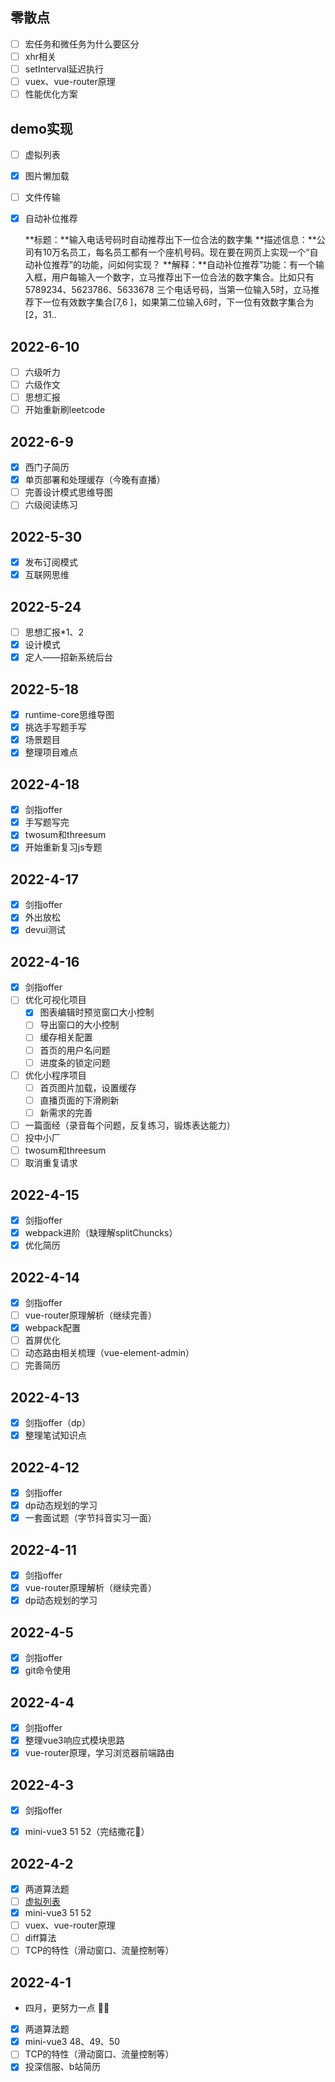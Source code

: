 ## 零散点

- [ ] 宏任务和微任务为什么要区分
- [ ] xhr相关
- [ ] setInterval延迟执行
- [ ] vuex、vue-router原理
- [ ] 性能优化方案

## demo实现

- [ ] 虚拟列表

- [x] 图片懒加载

- [ ] 文件传输

- [x] 自动补位推荐

  **标题：**输入电话号码时自动推荐出下一位合法的数字集
  **描述信息：**公司有10万名员工，每名员工都有一个座机号码。现在要在网页上实现一个“自动补位推荐”的功能，问如何实现？
  **解释：**自动补位推荐”功能：有一个输入框，用户每输入一个数字，立马推荐出下一位合法的数字集合。比如只有 5789234、5623786、5633678 三个电话号码，当第一位输入5时，立马推荐下一位有效数字集合[7,6 ]，如果第二位输入6时，下一位有效数字集合为[2，31..

## 2022-6-10

- [ ] 六级听力
- [ ] 六级作文
- [ ] 思想汇报
- [ ] 开始重新刷leetcode

## 2022-6-9

- [x] 西门子简历
- [x] 单页部署和处理缓存（今晚有直播）
- [ ] 完善设计模式思维导图
- [ ] 六级阅读练习

## 2022-5-30

- [x] 发布订阅模式
- [x] 互联网思维

## 2022-5-24

- [ ] 思想汇报*1、2
- [x] 设计模式
- [x] 定人——招新系统后台

## 2022-5-18

- [x] runtime-core思维导图
- [x] 挑选手写题手写
- [x] 场景题目
- [x] 整理项目难点 
 
## 2022-4-18

- [x] 剑指offer
- [x] 手写题写完
- [x] twosum和threesum
- [x] 开始重新复习js专题

## 2022-4-17

- [x] 剑指offer
- [x] 外出放松
- [x] devui测试

## 2022-4-16

- [x] 剑指offer
- [ ] 优化可视化项目
  - [x] 图表编辑时预览窗口大小控制
  - [ ] 导出窗口的大小控制
  - [ ] 缓存相关配置
  - [ ] 首页的用户名问题
  - [ ] 进度条的锁定问题
- [ ] 优化小程序项目
  - [ ] 首页图片加载，设置缓存
  - [ ] 直播页面的下滑刷新
  - [ ] 新需求的完善
- [ ] 一篇面经（录音每个问题，反复练习，锻炼表达能力）
- [ ] 投中小厂
- [ ] twosum和threesum
- [ ] 取消重复请求

## 2022-4-15

- [x] 剑指offer
- [x] webpack进阶（缺理解splitChuncks）
- [x] 优化简历

## 2022-4-14

- [x] 剑指offer
- [ ] vue-router原理解析（继续完善）
- [x] webpack配置
- [ ] 首屏优化
- [ ] 动态路由相关梳理（vue-element-admin）
- [ ] 完善简历 

## 2022-4-13

- [x] 剑指offer（dp）
- [x] 整理笔试知识点

## 2022-4-12

- [x] 剑指offer
- [x] dp动态规划的学习
- [x] 一套面试题（字节抖音实习一面）

## 2022-4-11

- [x] 剑指offer
- [x] vue-router原理解析（继续完善）
- [x] dp动态规划的学习

## 2022-4-5

- [x] 剑指offer
- [x] git命令使用

## 2022-4-4

- [x] 剑指offer
- [x] 整理vue3响应式模块思路
- [x] vue-router原理，学习浏览器前端路由

## 2022-4-3

- [x] 剑指offer
- [x]  mini-vue3 51 52（完结撒花🎉）


## 2022-4-2

- [x] 两道算法题 
- [ ] [虚拟列表](https://juejin.cn/post/6966179727329460232)
- [x] mini-vue3 51 52
- [ ] vuex、vue-router原理
- [ ] diff算法
- [ ] TCP的特性（滑动窗口、流量控制等）

## 2022-4-1

- 四月，更努力一点 💪🏻
- [x] 两道算法题 
- [x] mini-vue3  48、49、50
- [ ] TCP的特性（滑动窗口、流量控制等）
- [x] 投深信服、b站简历
